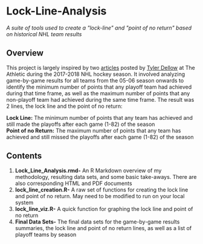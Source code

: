# Lock-Line-Analysis
*A suite of tools used to create a "lock-line" and "point of no return" based on historical NHL team results*

## Overview
This project is largely inspired by two [articles](https://theathletic.com/222746/2018/01/26/dellow-point-of-no-return-all-star-edition/) posted by [Tyler Dellow](https://theathletic.com/187165/2017/12/22/dellow-the-point-of-no-return-viva-las-vegas-edition/) at The Athletic during the 2017-2018 NHL hockey season. It involved analyzing game-by-game results for all teams from the 05-06 season onwards to identify the minimum number of points that any playoff team had achieved during that time frame, as well as the maximum number of points that any non-playoff team had achieved during the same time frame. The result was 2 lines, the lock line and the point of no return:

**Lock Line:** The minimum number of points that any team has achieved and still made the playoffs after each game (1-82) of the season  
**Point of no Return:** The maximum number of points that any team has achieved and still missed the playoffs after each game (1-82) of the season

## Contents
1. **Lock_Line_Analysis.rmd-** An R Markdown overview of my methodology, resulting data sets, and some basic take-aways. There are also corresponding HTML and PDF documents
2. **lock_line_creation.R-** A raw set of functions for creating the lock line and point of no return. May need to be modified to run on your local system
3. **lock_line_viz.R-** A quick function for graphing the lock line and point of no return
4. **Final Data Sets-** The final data sets for the game-by-game results summaries, the lock line and point of no return lines, as well as a list of playoff teams by season
